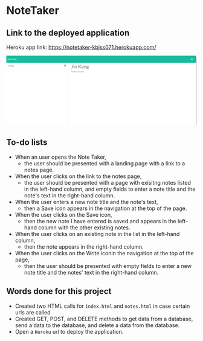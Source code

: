 # NoteTaker

## Link to the deployed application
Heroku app link:
https://notetaker-kbjss071.herokuapp.com/

![NoteTake](./public/assets/images/Capture.PNG)

## To-do lists
- When an user opens the Note Taker,
    - the user should be presented with a landing page with a link to a notes page.
- When the user clicks on the link to the notes page,
    - the user should be presented with a page with exisitng notes listed in the left-hand column, and empty fields to enter a note title and the note's text in the right-hand column.
- When the user enters a new note title and the note's text,
    - then a Save icon appears in the navigation at the top of the page.
- When the user clicks on the Save icon,
    - then the new note I have entered is saved and appears in the left-hand column with the other existing notes.
- When the user clicks on an existing note in the list in the left-hand column,
    - then the note appears in the right-hand column.
- When the user clicks on the Write iconin the navigation at the top of the page,
    - then the user should be presented with empty fields to enter a new note title and the notes' text in the right-hand column.

## Words done for this project
- Created two HTML calls for `index.html` and `notes.html` in case certain urls are called
- Created GET, POST, and DELETE methods to get data from a database, send a data to the database, and delete a data from the database.
- Open a `Heroku` url to deploy the application.